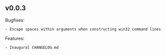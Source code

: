 ## v0.0.3

Bugfixes:

	- Escape spaces within arguments when constructing win32 command lines

Features:

	- Inaugural CHANGELOG.md
